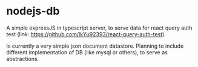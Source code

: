 # nodejs-db

A simple expressJS in typescript server, to serve data for react query auth test (link: https://github.com/lkYu92393/react-query-auth-test).

Is currently a very simple json document datastore. Planning to include different implementation of DB (like mysql or others), to serve as abstractions.
